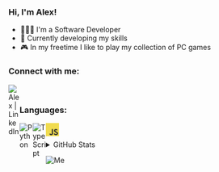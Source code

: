 ### Hi, I'm Alex!

- 👨🏾‍💻  I'm a Software Developer
- 📖  Currently developing my skills
- 🎮  In my freetime I like to play my collection of PC games 

### Connect with me:

[<img align="left" alt="Alex | LinkedIn" width="22px" src="https://cdn.jsdelivr.net/npm/simple-icons@v3/icons/linkedin.svg" />][linkedin]

<br />

### Languages:

<img align="left" alt="Python" width="26px" src="https://www.freepngimg.com/png/14704-python-logo-free-download-png" />
<img align="left" alt="TypeScript" width="26px" src="https://w7.pngwing.com/pngs/616/528/png-transparent-angularjs-typescript-javascript-vue-js-others-blue-angle-text.png" />
<img align="left" alt="JavaScript" width="26px" src="https://raw.githubusercontent.com/github/explore/80688e429a7d4ef2fca1e82350fe8e3517d3494d/topics/javascript/javascript.png" />

<br />
<br />

<details>
  <summary>GitHub Stats</summary>

[![Alex's GitHub stats](https://github-readme-stats.vercel.app/api?username=omtmn&theme=radical)](https://github.com/anuraghazra/github-readme-stats)


</details>

![Me](https://media.giphy.com/media/7J4P7cUur2DlErijp3/giphy.gif)


[linkedin]: https://www.linkedin.com/in/omtmn/
